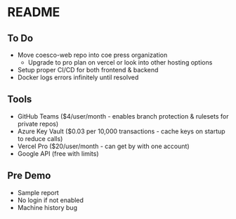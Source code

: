 # README

## To Do

- Move coesco-web repo into coe press organization
  - Upgrade to pro plan on vercel or look into other hosting options
- Setup proper CI/CD for both frontend & backend
- Docker logs errors infinitely until resolved

## Tools

- GitHub Teams ($4/user/month - enables branch protection & rulesets for private repos)
- Azure Key Vault ($0.03 per 10,000 transactions - cache keys on startup to reduce calls)
- Vercel Pro ($20/user/month - can get by with one account)
- Google API (free with limits)

## Pre Demo

- Sample report
- No login if not enabled
- Machine history bug
